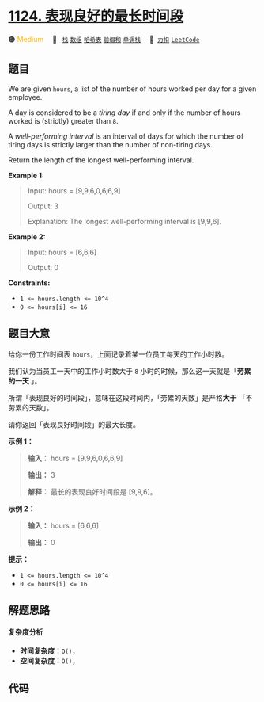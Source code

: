 # [1124. 表现良好的最长时间段](https://2xiao.github.io/leetcode-js/problem/1124.html)

🟠 <font color=#ffb800>Medium</font>&emsp; 🔖&ensp; [`栈`](/tag/stack.md) [`数组`](/tag/array.md) [`哈希表`](/tag/hash-table.md) [`前缀和`](/tag/prefix-sum.md) [`单调栈`](/tag/monotonic-stack.md)&emsp; 🔗&ensp;[`力扣`](https://leetcode.cn/problems/longest-well-performing-interval) [`LeetCode`](https://leetcode.com/problems/longest-well-performing-interval)

## 题目

We are given `hours`, a list of the number of hours worked per day for a given
employee.

A day is considered to be a _tiring day_ if and only if the number of hours
worked is (strictly) greater than `8`.

A _well-performing interval_ is an interval of days for which the number of
tiring days is strictly larger than the number of non-tiring days.

Return the length of the longest well-performing interval.



**Example 1:**

> Input: hours = [9,9,6,0,6,6,9]
> 
> Output: 3
> 
> Explanation: The longest well-performing interval is [9,9,6].

**Example 2:**

> Input: hours = [6,6,6]
> 
> Output: 0

**Constraints:**

  * `1 <= hours.length <= 10^4`
  * `0 <= hours[i] <= 16`


## 题目大意

给你一份工作时间表 `hours`，上面记录着某一位员工每天的工作小时数。

我们认为当员工一天中的工作小时数大于 `8` 小时的时候，那么这一天就是「**劳累的一天** 」。

所谓「表现良好的时间段」，意味在这段时间内，「劳累的天数」是严格**大于** 「不劳累的天数」。

请你返回「表现良好时间段」的最大长度。



**示例 1：**

> 
> 
> 
> 
> 
> **输入：** hours = [9,9,6,0,6,6,9]
> 
> **输出：** 3
> 
> **解释：** 最长的表现良好时间段是 [9,9,6]。

**示例 2：**

> 
> 
> 
> 
> 
> **输入：** hours = [6,6,6]
> 
> **输出：** 0
> 
> 



**提示：**

  * `1 <= hours.length <= 10^4`
  * `0 <= hours[i] <= 16`


## 解题思路

#### 复杂度分析

- **时间复杂度**：`O()`，
- **空间复杂度**：`O()`，

## 代码

```javascript

```
